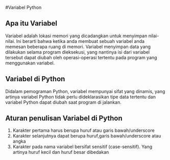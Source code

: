 #Variabel Python

  ## Apa itu Variabel

  Variabel adalah lokasi memori yang dicadangkan untuk menyimpan nilai-nilai.
  Ini berarti bahwa ketika anda membuat sebuah variabel anda memesan beberapa
  ruang di memori. Variabel menyimpan data yang dilakukan selama program dieksekusi,
  yang nantinya isi dari variabel tersebut dapat diubah oleh operasi-operasi tertentu
  pada program yang menggunakan variabel.


  ## Variabel di Python

  Didalam pemograman Python, variabel mempunyai sifat yang dinamis, yang artinya
  variabel Python tidak perlu dideklarasikan tipe data tertentu dan variabel Python
  dapat diubah saat program di jalankan.

  ## Aturan penulisan Variabel di Python

  1. Karakter pertama harus berupa huruf atau garis bawah/underscore
  2. Karakter selanjutnya dapat berupa huruf,garis bawah/underscore atau angka
  3. Karakter pada nama variabel bersifat sensitif (case-sensitif). Yang artinya
     huruf kecil dan huruf besar dibedakan
